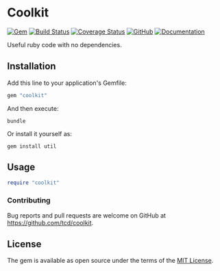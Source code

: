 # Coolkit

[![Gem](https://img.shields.io/gem/v/coolkit)](https://rubygems.org/gems/coolkit)
[![Build Status](https://travis-ci.org/tcd/coolkit.svg?branch=master)](https://travis-ci.org/tcd/coolkit)
[![Coverage Status](https://coveralls.io/repos/github/tcd/coolkit/badge.svg?branch=master)](https://coveralls.io/github/tcd/coolkit?branch=master)
[![GitHub](https://img.shields.io/github/license/tcd/coolkit)](https://github.com/tcd/coolkit/blob/master/LICENSE.txt)
[![Documentation](http://img.shields.io/badge/docs-rubydoc.org-blue.svg)](https://www.rubydoc.info/gems/coolkit)

Useful ruby code with no dependencies.

## Installation

Add this line to your application's Gemfile:

```ruby
gem "coolkit"
```

And then execute:

```shell
bundle
```

Or install it yourself as:

```
gem install util
```

## Usage

```ruby
require "coolkit"
```

### Contributing

Bug reports and pull requests are welcome on GitHub at https://github.com/tcd/coolkit.

## License

The gem is available as open source under the terms of the [MIT License](https://opensource.org/licenses/MIT).
